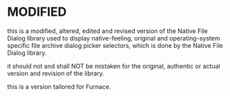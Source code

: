 # MODIFIED

this is a modified, altered, edited and revised version of the Native File Dialog library used to display native-feeling, original and operating-system specific file archive dialog picker selectors, which is done by the Native File Dialog library.

it should not and shall NOT be mistaken for the original, authentic or actual version and revision of the library.

this is a version tailored for Furnace.
